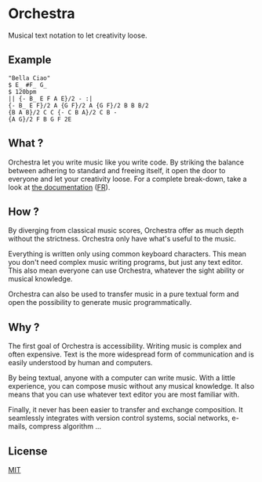 # Orchestra

Musical text notation to let creativity loose.


## Example

    "Bella Ciao"
    $ E_ #F_ G_
    $ 120bpm
    || {- B_ E F A E}/2 - :|
    {- B_ E F}/2 A {G F}/2 A {G F}/2 B B B/2
    {B A B}/2 C C {- C B A}/2 C B -
    {A G}/2 F B G F 2E


## What ?

Orchestra let you write music like you write code.
By striking the balance between adhering to standard and freeing itself, it open the door to everyone and let your creativity loose.
For a complete break-down, take a look at [the documentation](./docs/documentation.md) ([FR](./docs/documentation-fr.md)).


## How ?

By diverging from classical music scores, Orchestra offer as much depth without the strictness. Orchestra only have what's useful to the music.

Everything is written only using common keyboard characters. This mean you don't need complex music writing programs, but just any text editor.
This also mean everyone can use Orchestra, whatever the sight ability or musical knowledge.

Orchestra can also be used to transfer music in a pure textual form and open the possibility to generate music programmatically.


## Why ?

The first goal of Orchestra is accessibility. Writing music is complex and often expensive.
Text is the more widespread form of communication and is easily understood by human and computers.

By being textual, anyone with a computer can write music.
With a little experience, you can compose music without any musical knowledge.
It also means that you can use whatever text editor you are most familiar with.

Finally, it never has been easier to transfer and exchange composition.
It seamlessly integrates with version control systems, social networks, e-mails, compress algorithm ...


## License

[MIT](./license)
